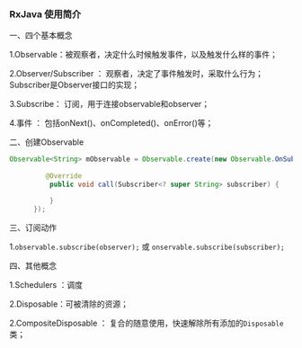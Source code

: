 ### RxJava 使用简介

一、四个基本概念
  
  1.Observable：被观察者，决定什么时候触发事件，以及触发什么样的事件；
  
  2.Observer/Subscriber  ： 观察者，决定了事件触发时，采取什么行为；Subscriber是Observer接口的实现；
  
  3.Subscribe： 订阅，用于连接observable和observer；
  
  4.事件 ：  包括onNext()、onCompleted()、onError()等；
  
二、创建Observable

  ```java
  Observable<String> mObservable = Observable.create(new Observable.OnSubscribe<String>() {
           
           @Override
            public void call(Subscriber<? super String> subscriber) {

            }
        });
  ```

三、订阅动作

  1.`observable.subscribe(observer);` 或 `onservable.subscribe(subscriber);`
  
四、其他概念

  1.Schedulers ：调度
  
  2.Disposable：可被清除的资源；
  
  2.CompositeDisposable ： 复合的随意使用，快速解除所有添加的`Disposable`类；
